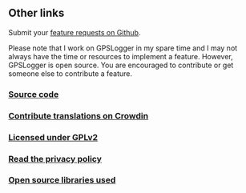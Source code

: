 ## Other links
Submit your [feature requests on Github](https://github.com/mendhak/gpslogger/issues).

Please note that I work on GPSLogger in my spare time and I may not always have the time or resources to implement a feature. However, GPSLogger is open source. You are encouraged to contribute or get someone else to contribute a feature.


### [Source code](https://github.com/mendhak/gpslogger/)

### [Contribute translations on Crowdin](https://crowdin.com/project/gpslogger-for-android)

### [Licensed under GPLv2](pages/gpl-v2-license/)

### [Read the privacy policy](pages/privacy-policy/)

### [Open source libraries used](pages/open-source-libraries/)


